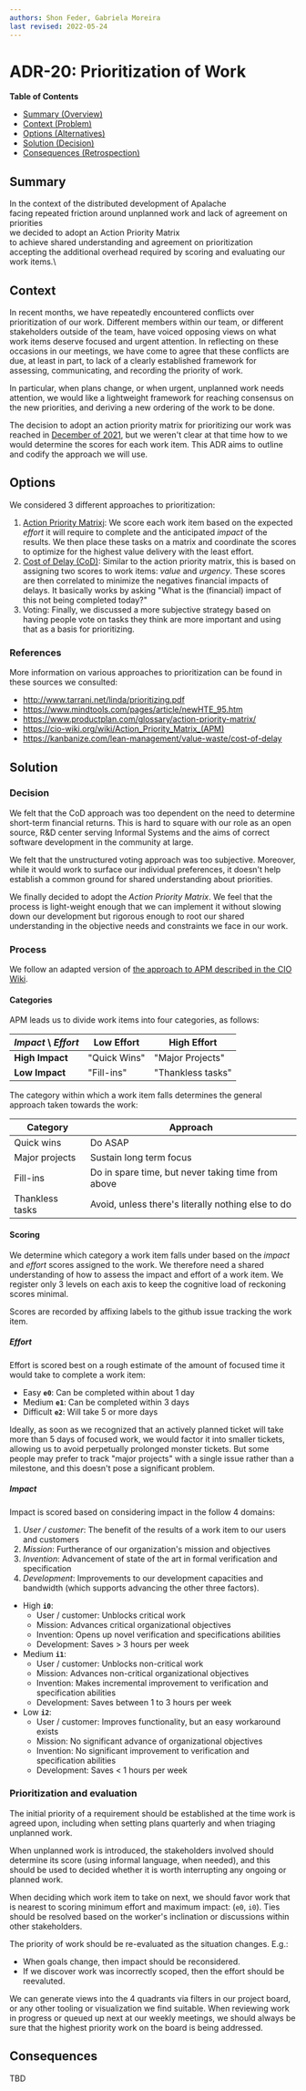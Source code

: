```yaml
---
authors: Shon Feder, Gabriela Moreira
last revised: 2022-05-24
---
```


# ADR-20: Prioritization of Work

**Table of Contents**

- [Summary (Overview)](#summary)
- [Context (Problem)](#context)
- [Options (Alternatives)](#options)
- [Solution (Decision)](#solution)
- [Consequences (Retrospection)](#consequences)

## Summary

<!-- Statement to summarize, following the following formula: -->

In the context of the distributed development of Apalache\
facing repeated friction around unplanned work and lack of agreement on priorities\
we decided to adopt an Action Priority Matrix\
to achieve shared understanding and agreement on prioritization\
accepting the additional overhead required by scoring and evaluating our work items.\

## Context

In recent months, we have repeatedly encountered conflicts over prioritization
of our work. Different members within our team, or different stakeholders
outside of the team, have voiced opposing views on what work items deserve
focused and urgent attention. In reflecting on these occasions in our meetings,
we have come to agree that these conflicts are due, at least in part, to lack of
a clearly established framework for assessing, communicating, and recording the
priority of work.

In particular, when plans change, or when urgent, unplanned work needs
attention, we would like a lightweight framework for reaching consensus on the
new priorities, and deriving a new ordering of the work to be done.

The decision to adopt an action priority matrix for prioritizing our work was
reached in [December of 2021][dec-decision], but we weren't clear at that time
how to we would determine the scores for each work item. This ADR aims to
outline and codify the approach we will use.

## Options

We considered 3 different approaches to prioritization: 

1. [Action Priority Matrixj][apm]: We score each work item based on the expected
   _effort_ it will require to complete and the anticipated _impact_ of the
   results.  We then  place these tasks on a matrix and coordinate the scores to
   optimize for the highest value delivery with the least effort.
2. [Cost of Delay (CoD)][cod]: Similar to the action priority matrix, this is
   based on assigning two scores to work items: _value_ and _urgency_. These
   scores are then correlated to minimize the negatives financial impacts of
   delays. It basically works by asking "What is the (financial) impact of this
   not being completed today?" 
3. Voting: Finally, we discussed a more subjective strategy based on having
   people vote on tasks they think are more important and using that as a basis
   for prioritizing.

### References

More information on various approaches to prioritization can be found in these
sources we consulted:

- http://www.tarrani.net/linda/prioritizing.pdf
- https://www.mindtools.com/pages/article/newHTE_95.htm
- https://www.productplan.com/glossary/action-priority-matrix/
- https://cio-wiki.org/wiki/Action_Priority_Matrix_(APM)
- https://kanbanize.com/lean-management/value-waste/cost-of-delay

## Solution

### Decision

We felt that the CoD approach was too dependent on the need to determine
short-term financial returns. This is hard to square with our role as an open
source, R&D center serving Informal Systems and the aims of correct software
development in the community at large.

We felt that the unstructured voting approach was too subjective. Moreover,
while it would work to surface our individual preferences, it doesn't help
establish a common ground for shared understanding about priorities.

We finally decided to adopt the _Action Priority Matrix_. We feel that the
process is light-weight enough that we can implement it without slowing down our
development but rigorous enough to root our shared understanding in the
objective needs and constraints we face in our work.

### Process

We follow an adapted version of [the approach to APM described in the CIO Wiki][apm].

#### Categories

APM leads us to divide work items into four categories, as follows:

| _Impact_ **\\** _Effort_ | **Low Effort** | **High Effort**   |
|--------------------------|----------------|-------------------|
| **High Impact**          | "Quick Wins"   | "Major Projects"  |
| **Low Impact**           | "Fill-ins"     | "Thankless tasks" |

The category within which a work item falls determines the general approach
taken towards the work:

| Category        | Approach                                           |
|-----------------|----------------------------------------------------|
| Quick wins      | Do ASAP                                            |
| Major projects  | Sustain long term focus                            |
| Fill-ins        | Do in spare time, but never taking time from above |
| Thankless tasks | Avoid, unless there's literally nothing else to do |

#### Scoring

We determine which category a work item falls under based on the _impact_ and
_effort_ scores assigned to the work. We therefore need a shared understanding
of how to assess the impact and effort of a work item. We register only 3 levels
on each axis to keep the cognitive load of reckoning scores minimal.

Scores are recorded by affixing labels to the github issue tracking the work item.

##### Effort

Effort is scored best on a rough estimate of the amount of focused time it would
take to complete a work item:

- Easy **`e0`**: Can be completed within about 1 day
- Medium **`e1`**: Can be completed within 3 days
- Difficult **`e2`**: Will take 5 or more days

Ideally, as soon as we recognized that an actively planned ticket will take more
than 5 days of focused work, we would factor it into smaller tickets, allowing
us to avoid perpetually prolonged monster tickets. But some people may prefer to
track "major projects" with a single issue rather than a milestone, and this
doesn't pose a significant problem.

##### Impact

Impact is scored based on considering impact in the follow 4 domains:

1. _User / customer_: The benefit of the results of a work item to our users and
   customers
2. _Mission_: Furtherance of our organization's mission and objectives
3. _Invention_: Advancement of state of the art in formal verification and
   specification
4. _Development_: Improvements to our development capacities and bandwidth
   (which supports advancing the other three factors).

- High **`i0`**:
  - User / customer: Unblocks critical work
  - Mission: Advances critical organizational objectives
  - Invention: Opens up novel verification and specifications abilities
  - Development: Saves > 3 hours per week
- Medium **`i1`**:
  - User / customer: Unblocks non-critical work
  - Mission: Advances non-critical organizational objectives
  - Invention: Makes incremental improvement to verification and specification
    abilities
  - Development: Saves between 1 to 3 hours per week
- Low **`i2`**:
  - User / customer: Improves functionality, but an easy workaround exists
  - Mission: No significant advance of organizational objectives
  - Invention: No significant improvement to verification and specification abilities
  - Development: Saves < 1 hours per week

### Prioritization and evaluation

The initial priority of a requirement should be established at the time work is
agreed upon, including when setting plans quarterly and when triaging unplanned
work.

When unplanned work is introduced, the stakeholders involved should determine
its score (using informal language, when needed), and this should be used to
decided whether it is worth interrupting any ongoing or planned work.

When deciding which work item to take on next, we should favor work that is
nearest to scoring minimum effort and maximum impact: (`e0`, `i0`). Ties should
be resolved based on the worker's inclination or discussions within other
stakeholders.

The priority of work should be re-evaluated as the situation changes. E.g.:

- When goals change, then impact should be reconsidered.
- If we discover work was incorrectly scoped, then the effort should be
  reevaluted.

We can generate views into the 4 quadrants via filters in our project board, or
any other tooling or visualization we find suitable. When reviewing work
in progress or queued up next at our weekly meetings, we should always be
sure that the highest priority work on the board is being addressed.

## Consequences

TBD
<!-- Records the results of the decision over the long term.
     Did it work, not work, was changed, upgraded, etc.
-->

[cod]: https://kanbanize.com/lean-management/value-waste/cost-of-delay
[apm]: https://cio-wiki.org/wiki/Action_Priority_Matrix_(APM)
[Karl Weiger]: https://en.wikipedia.org/wiki/Karl_Wiegers
[first-things-first]: http://www.tarrani.net/linda/prioritizing.pdf
[dec-decision]: https://github.com/informalsystems/apalache/commit/f379a717ca02a559b8f48d503f4413410d0b8abd
